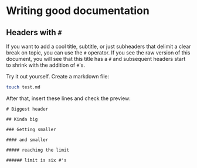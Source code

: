 # Writing good documentation

## Headers with `#`

If you want to add a cool title, subtitle, or just subheaders that delimit a clear break on topic, you can use the `#` operator. If you see the raw version of this document, you will see that this title has a `#` and subsequent headers start to shrink with the addition of `#`'s.

Try it out yourself. Create a markdown file:

```bash
touch test.md
```

After that, insert these lines and check the preview:

```
# Biggest header

## Kinda big

### Getting smaller

#### and smaller

##### reaching the limit

###### limit is six #'s
```
